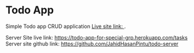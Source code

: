 # Todo App

Simple Todo app CRUD application [Live site link: ](https://todo-app-be858.web.app/).

Server Site live link: https://todo-app-for-special-grp.herokuapp.com/tasks
Server site github link: https://github.com/JahidHasanPintu/todo-server
